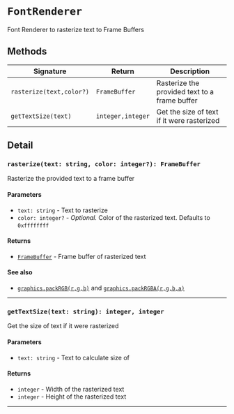# `FontRenderer`

Font Renderer to rasterize text to Frame Buffers

## Methods

| Signature | Return | Description |
|---|---|---|
| `rasterize(text,color?)` | `FrameBuffer` | Rasterize the provided text to a frame buffer |
| `getTextSize(text)` | `integer,integer` | Get the size of text if it were rasterized |

## Detail

### `rasterize(text: string, color: integer?): FrameBuffer`

Rasterize the provided text to a frame buffer

#### Parameters
- `text: string` - Text to rasterize
- `color: integer?` - *Optional.* Color of the rasterized text. Defaults to `0xffffffff`

#### Returns
- [`FrameBuffer`](FrameBuffer.md) - Frame buffer of rasterized text

#### See also
- [`graphics.packRGB(r,g,b)`](graphics.md#packrgbr-integer-g-integer-b-integer-integer) and [`graphics.packRGBA(r,g,b,a)`](graphics.md#packrgbar-integer-g-integer-b-integer-a-integer-integer)

---

### `getTextSize(text: string): integer, integer`

Get the size of text if it were rasterized

#### Parameters
- `text: string` - Text to calculate size of

#### Returns
- `integer` - Width of the rasterized text
- `integer` - Height of the rasterized text

---
